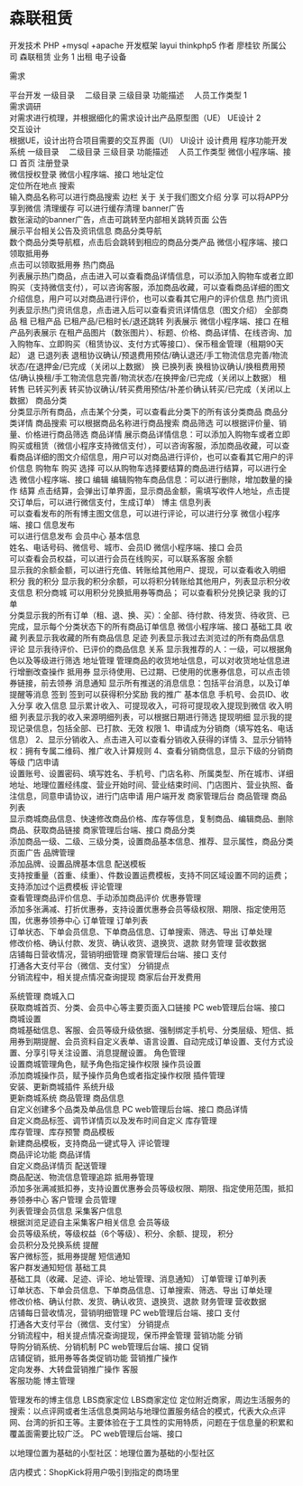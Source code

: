 # 森联租赁

开发技术  PHP +mysql +apache
开发框架  layui  thinkphp5
作者  廖桂钦
所属公司 森联租赁
业务 
1 出租  电子设备 

需求

平台开发	一级目录	　二级目录	三级目录	功能描述	　人员工作类型
1	
需求调研	
对需求进行梳理，并根据细化的需求设计出产品原型图（UE）	UE设计
2	
交互设计	
根据UE，设计出符合项目需要的交互界面（UI）	UI设计
设计费用
程序功能开发
系统	一级目录	　二级目录	三级目录	功能描述	　人员工作类型
微信小程序端、接口	首页	注册登录	
微信授权登录	微信小程序端、接口
地址定位	
定位所在地点
搜索	
输入商品名称可以进行商品搜索
边栏	关于	关于我们图文介绍
分享	可以将APP分享到微信
清理缓存	可以进行缓存清理
banner广告	
数张滚动的banner广告，点击可跳转至内部相关跳转页面
公告	
展示平台相关公告及资讯信息
商品分类导航	
数个商品分类导航框，点击后会跳转到相应的商品分类产品	微信小程序端、接口
领取抵用券	
点击可以领取抵用券
热门商品	
列表展示热门商品，点击进入可以查看商品详情信息，可以添加入购物车或者立即购买（支持微信支付），可以咨询客服，添加商品收藏，可以查看商品详细的图文介绍信息，用户可以对商品进行评价，也可以查看其它用户的评价信息
热门资讯	
列表显示热门资讯信息，点击进入后可以查看资讯详情信息（图文介绍）
全部商品	租	已租产品	已租产品/已租时长/退还跳转 列表展示	微信小程序端、接口
在租产品列表展示	在租产品图片（数张图片）、标题、价格、商品详情、在线咨询、加入购物车、立即购买（租赁协议、支付方式等接口）、保币租金管理（租期90天起）
退	已退列表	退租协议确认/预退费用预估/确认退还/手工物流信息完善/物流状态/在退押金/已完成（关闭以上数据）
换	已换列表	换租协议确认/换租费用预估/确认换租/手工物流信息完善/物流状态/在换押金/已完成（关闭以上数据）
租转售	已转买列表	转买协议确认/转买费用预估/补差价确认转买/已完成（关闭以上数据）
商品分类	
分类显示所有商品，点击某个分类，可以查看此分类下的所有该分类商品
商品分类详情	商品搜索	可以根据商品名称进行商品搜索
商品筛选	可以根据评价量、销量、价格进行商品筛选
商品详情	展示商品详情信息：可以添加入购物车或者立即购买或租赁（微信小程序支持微信支付），可以咨询客服，添加商品收藏，可以查看商品详细的图文介绍信息，用户可以对商品进行评价，也可以查看其它用户的评价信息
购物车	购买	选择	可以从购物车选择要结算的商品进行结算，可以进行全选	微信小程序端、接口
编辑	编辑购物车商品信息：可以进行删除，增加数量的操作
结算	点击结算，会弹出订单界面，显示商品金额，需填写收件人地址，点击提交订单后，可以进行微信支付，生成订单）
博主	信息列表	
可以查看发布的所有博主图文信息，可以进行评论，可以进行分享	微信小程序端、接口
信息发布	
可以进行信息发布
会员中心	基本信息	
姓名、电话号码、微信号、城市、会员ID	微信小程序端、接口
会员	
可以查看会员权益，可以进行会员在线购买，可以联系客服
余额	
显示我的余额金额，可以进行充值、转账给其他用户、提现，可以查看收入明细
积分	我的积分	显示我的积分余额，可以将积分转账给其他用户，列表显示积分收支信息
积分商城	可以用积分兑换抵用券等商品；
可以查看积分兑换记录
我的订单	
分类显示我的所有订单（租、退、换、买）：全部、待付款、待发货、待收货、已完成，显示每个分类状态下的所有商品订单信息	微信小程序端、接口
基础工具	收藏	列表显示我收藏的所有商品信息
足迹	列表显示我过去浏览过的所有商品信息
评论	显示我待评价、已评价的商品信息
关系	显示我推荐的人：一级，可以根据角色以及等级进行筛选
地址管理	管理商品的收货地址信息，可以对收货地址信息进行增删改查操作
抵用券	显示待使用、已过期、已使用的优惠券信息，可以点击领券链接，前去领券
消息通知	显示所有推送的消息信息：包括平台消息，以及订单提醒等消息
签到	签到可以获得积分奖励
我的推广	基本信息	手机号、会员ID、收入分享
收入信息	显示累计收入、可提现收入，可将可提现收入提现到微信
收入明细	列表显示我的收入来源明细列表，可以根据日期进行筛选
提现明细	显示我的提现记录信息，包括全部、已打款、无效
权限	1、申请成为分销商（填写姓名、电话信息）
2、显示分销收入、点击进入可以查看分销收入获得的详情
3、显示分销特权：拥有专属二维码、推广收入计算规则
4、查看分销商信息，显示下级的分销商等级
门店申请	
设置账号、设置密码、填写姓名、手机号、门店名称、所属类型、所在城市、详细地址、地理位置经纬度、营业开始时间、营业结束时间、门店图片、营业执照、备注信息，同意申请协议，进行门店申请
用户端开发
商家管理后台	商品管理	商品列表	
显示商城商品信息、快速修改商品价格、库存等信息，复制商品、编辑商品、删除商品、获取商品链接	商家管理后台端、接口
商品分类	
添加商品一级、二级、三级分类，设置商品基本信息、推荐、显示属性，商品分类页面广告
品牌管理	
添加品牌、设置品牌基本信息
配送模板	
支持按重量（首重、续重）、件数设置运费模板，支持不同区域设置不同的运费；支持添加过个运费模板
评论管理	
查看管理商品评价信息、手动添加商品评价
优惠券管理	
添加多张满减、打折优惠券，支持设置优惠券会员等级权限、期限、指定使用范围，优惠券领券中心
订单管理	订单列表	
订单状态、下单会员信息、下单商品信息、订单搜索、筛选、导出
订单处理	
修改价格、确认付款、发货、确认收货、退换货、退款
财务管理	营收数据	
店铺每日营收情况，营销明细管理	商家管理后台端、接口
支付	
打通各大支付平台（微信、支付宝）
分销提点	
分销流程中，相关提点情况查询提现
商家后台开发费用

系统管理	商城入口	
获取商城首页、分类、会员中心等主要页面入口链接	PC web管理后台端、接口
商城设置	
商城基础信息、客服、会员等级升级依据、强制绑定手机号、分类层级、短信、抵用券到期提醒、会员资料自定义表单、语言设置、自动完成订单设置、支付方式设置、分享引导关注设置、消息提醒设置。
角色管理	
设置商城管理角色，赋予角色指定操作权限
操作员设置	
添加商城操作员，赋予操作员角色或者指定操作权限
插件管理	
安装、更新商城插件
系统升级	
更新商城系统
商品管理	商品信息	
自定义创建多个品类及单品信息	PC web管理后台端、接口
商品详情	
自定义商品标签、调节详情页以及发布时间自定义
库存管理	
库存管理、库存预警
商品模板	
新建商品模板，支持商品一键式导入
评论管理	
商品评论功能
商品详情	
自定义商品详情页
配送管理	
商品配送、物流信息管理追踪
抵用券管理	
添加多张满减抵扣券，支持设置优惠券会员等级权限、期限、指定使用范围，抵扣券领券中心
客户管理	会员管理	
列表管理会员信息
采集客户信息	
根据浏览足迹自主采集客户相关信息
会员等级	
会员等级系统，等级权益（6个等级）、积分、余额、提现，
积分	
会员积分及兑换系统
提醒	
客户微标签，抵用券提醒
短信通知	
客户群发通知短信
基础工具	
基础工具（收藏、足迹、评论、地址管理、消息通知）
订单管理	订单列表	
订单状态、下单会员信息、下单商品信息、订单搜索、筛选、导出
订单处理	
修改价格、确认付款、发货、确认收货、退换货、退款
财务管理	营收数据	
店铺每日营收情况，营销明细管理	PC web管理后台端、接口
支付	
打通各大支付平台（微信、支付宝）
分销提点	
分销流程中，相关提点情况查询提现，保币押金管理
营销功能	分销	
导购分销系统、分销机制	PC web管理后台端、接口
促销	
店铺促销，抵用券等各类促销功能
营销推广操作	
定向发券、大转盘营销推广操作
客服	
客服功能
博主管理	

管理发布的博主信息
LBS商家定位	LBS商家定位	
定位附近商家，周边生活服务的搜索：以点评网或者生活信息类网站与地理位置服务结合的模式，代表大众点评网、台湾的折扣王等。主要体验在于工具性的实用特质，问题在于信息量的积累和覆盖面需要比较广泛。	PC web管理后台端、接口

以地理位置为基础的小型社区：地理位置为基础的小型社区

店内模式：ShopKick将用户吸引到指定的商场里

    
